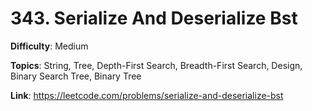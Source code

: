 # 343. Serialize And Deserialize Bst

**Difficulty**: Medium

**Topics**: String, Tree, Depth-First Search, Breadth-First Search, Design, Binary Search Tree, Binary Tree

**Link**: https://leetcode.com/problems/serialize-and-deserialize-bst
